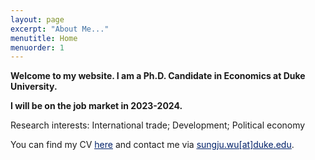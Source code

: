 ```yaml
---
layout: page
excerpt: "About Me..."
menutitle: Home
menuorder: 1
---
```


**Welcome to my website. I am a Ph.D. Candidate in Economics at Duke University.** 

**I will be on the job market in 2023-2024.**

Research interests: International trade; Development; Political economy

You can find my CV <a href="https://sungjuwu.github.io/documents/CV_sungjuwu.pdf" target="_blank"><span style="color:#012169"><u>here</u></span></a> and contact me via <a href = "mailto: sungju.wu@duke.edu"><span style="color:#012169"><u>sungju.wu[at]duke.edu</u></span></a>.
